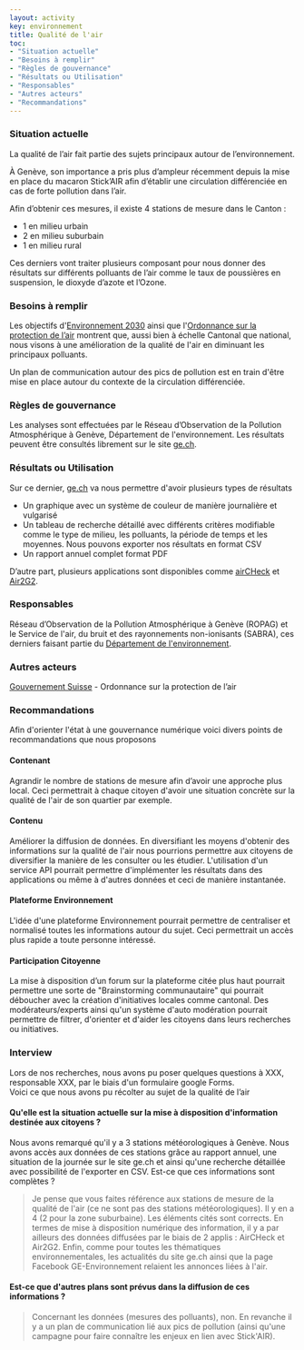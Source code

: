 ```yaml
---
layout: activity
key: environnement
title: Qualité de l'air
toc:
- "Situation actuelle"
- "Besoins à remplir"
- "Règles de gouvernance"
- "Résultats ou Utilisation"
- "Responsables"
- "Autres acteurs"
- "Recommandations"
---
```


### Situation actuelle

La qualité de l’air fait partie des sujets principaux autour de l’environnement.

À Genève, son importance a pris plus d’ampleur récemment depuis la mise en place du macaron Stick’AIR afin d’établir une circulation différenciée en cas de forte pollution dans l’air.

Afin d’obtenir ces mesures, il existe 4 stations de mesure dans le Canton : 
* 1 en milieu urbain
* 2 en milieu suburbain
* 1 en milieu rural

Ces derniers vont traiter plusieurs composant pour nous donner des résultats sur différents polluants de l’air comme le taux de poussières en suspension, le dioxyde d’azote et l’Ozone.


### Besoins à remplir

Les objectifs d'[Environnement 2030](https://www.ge.ch/document/environnement-2030-concept-cantonal-protection-environnement/telecharger) ainsi que l'[Ordonnance sur la protection de l’air](https://www.admin.ch/opc/fr/classified-compilation/19850321/index.html) montrent que, aussi bien à échelle Cantonal que national, nous visons à une amélioration de la qualité de l'air en diminuant les principaux polluants.

Un plan de communication autour des pics de pollution est en train d'être mise en place autour du contexte de la circulation différenciée.

### Règles de gouvernance

Les analyses sont effectuées par le Réseau d’Observation de la Pollution Atmosphérique à Genève, Département de l'environnement.
Les résultats peuvent être consultés librement sur le site [ge.ch]( https://www.ge.ch/connaitre-qualite-air-geneve/).

### Résultats ou Utilisation

Sur ce dernier, [ge.ch]( https://www.ge.ch/connaitre-qualite-air-geneve/) va nous permettre d'avoir plusieurs types de résultats

* Un graphique avec un système de couleur de manière journalière et vulgarisé
* Un tableau de recherche détaillé avec différents critères modifiable comme le type de milieu, les polluants, la période de temps et les moyennes. Nous pouvons exporter nos résultats en format CSV
* Un rapport annuel complet format PDF

D’autre part, plusieurs applications sont disponibles comme [airCHeck]( https://cerclair.ch/fr/aircheck) et [Air2G2]( https://air2g2.app/).

### Responsables

Réseau d’Observation de la Pollution Atmosphérique à Genève (ROPAG) et le Service de l'air, du bruit et des rayonnements non-ionisants (SABRA), ces derniers faisant partie du [Département de l'environnement](https://www.ge.ch/organisation/office-cantonal-environnement).

### Autres acteurs

[Gouvernement Suisse](https://www.admin.ch/opc/fr/classified-compilation/19850321/index.html) - Ordonnance sur la protection de l’air

### Recommandations
Afin d'orienter l'état à une gouvernance numérique voici divers points de recommandations que nous proposons

#### Contenant
Agrandir le nombre de stations de mesure afin d’avoir une approche plus local. Ceci permettrait à chaque citoyen d'avoir une situation concrète sur la qualité de l'air de son quartier par exemple.

#### Contenu
Améliorer la diffusion de données.
En diversifiant les moyens d'obtenir des informations sur la qualité de l'air nous pourrions permettre aux citoyens de diversifier la manière de les consulter ou les étudier.
L'utilisation d'un service API pourrait permettre d'implémenter les résultats dans des applications ou même à d'autres données et ceci de manière instantanée.

#### Plateforme Environnement
L'idée d'une plateforme Environnement pourrait permettre de centraliser et normalisé toutes les informations autour du sujet. Ceci permettrait un accès plus rapide a toute personne intéressé.

#### Participation Citoyenne
La mise à disposition d’un forum sur la plateforme citée plus haut pourrait permettre une sorte de "Brainstorming communautaire" qui pourrait déboucher avec la création  d'initiatives locales comme cantonal. Des modérateurs/experts ainsi qu'un système d'auto modération pourrait permettre de filtrer, d'orienter et d'aider les citoyens dans leurs recherches ou initiatives.

### Interview
Lors de nos recherches, nous avons pu poser quelques questions à XXX, responsable XXX, par le biais d'un formulaire google Forms.   
Voici ce que nous avons pu récolter au sujet de la qualité de l’air

#### Qu'elle est la situation actuelle sur la mise à disposition d'information destinée aux citoyens ?
Nous avons remarqué qu'il y a 3 stations météorologiques à Genève. Nous avons accès aux données de ces stations grâce au rapport annuel, une situation de la journée sur le site ge.ch et ainsi qu'une recherche détaillée avec possibilité de l'exporter en CSV. Est-ce que ces informations sont complètes ?
>  Je pense que vous faites référence aux stations de mesure de la qualité de l'air (ce ne sont pas des stations météorologiques). Il y en a 4 (2 pour la zone suburbaine). Les éléments cités sont corrects. En termes de mise à disposition numérique des information, il y a par ailleurs des données diffusées par le biais de 2 applis : AirCHeck et Air2G2. Enfin, comme pour toutes les thématiques environnementales, les actualités du site ge.ch ainsi que la page Facebook GE-Environnement relaient les annonces liées à l'air.

#### Est-ce que d'autres plans sont prévus dans la diffusion de ces informations ?
> Concernant les données (mesures des polluants), non. En revanche il y a un plan de communication lié aux pics de pollution (ainsi qu'une campagne pour faire connaître les enjeux en lien avec Stick'AIR).

